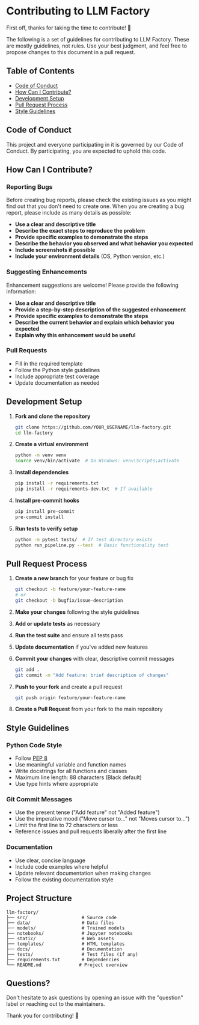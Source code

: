 # Contributing to LLM Factory

First off, thanks for taking the time to contribute! 🎉

The following is a set of guidelines for contributing to LLM Factory. These are mostly guidelines, not rules. Use your best judgment, and feel free to propose changes to this document in a pull request.

## Table of Contents

- [Code of Conduct](#code-of-conduct)
- [How Can I Contribute?](#how-can-i-contribute)
- [Development Setup](#development-setup)
- [Pull Request Process](#pull-request-process)
- [Style Guidelines](#style-guidelines)

## Code of Conduct

This project and everyone participating in it is governed by our Code of Conduct. By participating, you are expected to uphold this code.

## How Can I Contribute?

### Reporting Bugs

Before creating bug reports, please check the existing issues as you might find out that you don't need to create one. When you are creating a bug report, please include as many details as possible:

- **Use a clear and descriptive title**
- **Describe the exact steps to reproduce the problem**
- **Provide specific examples to demonstrate the steps**
- **Describe the behavior you observed and what behavior you expected**
- **Include screenshots if possible**
- **Include your environment details** (OS, Python version, etc.)

### Suggesting Enhancements

Enhancement suggestions are welcome! Please provide the following information:

- **Use a clear and descriptive title**
- **Provide a step-by-step description of the suggested enhancement**
- **Provide specific examples to demonstrate the steps**
- **Describe the current behavior and explain which behavior you expected**
- **Explain why this enhancement would be useful**

### Pull Requests

- Fill in the required template
- Follow the Python style guidelines
- Include appropriate test coverage
- Update documentation as needed

## Development Setup

1. **Fork and clone the repository**
   ```bash
   git clone https://github.com/YOUR_USERNAME/llm-factory.git
   cd llm-factory
   ```

2. **Create a virtual environment**
   ```bash
   python -m venv venv
   source venv/bin/activate  # On Windows: venv\Scripts\activate
   ```

3. **Install dependencies**
   ```bash
   pip install -r requirements.txt
   pip install -r requirements-dev.txt  # If available
   ```

4. **Install pre-commit hooks**
   ```bash
   pip install pre-commit
   pre-commit install
   ```

5. **Run tests to verify setup**
   ```bash
   python -m pytest tests/  # If test directory exists
   python run_pipeline.py --test  # Basic functionality test
   ```

## Pull Request Process

1. **Create a new branch** for your feature or bug fix
   ```bash
   git checkout -b feature/your-feature-name
   # or
   git checkout -b bugfix/issue-description
   ```

2. **Make your changes** following the style guidelines

3. **Add or update tests** as necessary

4. **Run the test suite** and ensure all tests pass

5. **Update documentation** if you've added new features

6. **Commit your changes** with clear, descriptive commit messages
   ```bash
   git add .
   git commit -m "Add feature: brief description of changes"
   ```

7. **Push to your fork** and create a pull request
   ```bash
   git push origin feature/your-feature-name
   ```

8. **Create a Pull Request** from your fork to the main repository

## Style Guidelines

### Python Code Style

- Follow [PEP 8](https://www.python.org/dev/peps/pep-0008/)
- Use meaningful variable and function names
- Write docstrings for all functions and classes
- Maximum line length: 88 characters (Black default)
- Use type hints where appropriate

### Git Commit Messages

- Use the present tense ("Add feature" not "Added feature")
- Use the imperative mood ("Move cursor to..." not "Moves cursor to...")
- Limit the first line to 72 characters or less
- Reference issues and pull requests liberally after the first line

### Documentation

- Use clear, concise language
- Include code examples where helpful
- Update relevant documentation when making changes
- Follow the existing documentation style

## Project Structure

```
llm-factory/
├── src/                    # Source code
├── data/                   # Data files
├── models/                 # Trained models
├── notebooks/              # Jupyter notebooks
├── static/                 # Web assets
├── templates/              # HTML templates
├── docs/                   # Documentation
├── tests/                  # Test files (if any)
├── requirements.txt        # Dependencies
└── README.md              # Project overview
```

## Questions?

Don't hesitate to ask questions by opening an issue with the "question" label or reaching out to the maintainers.

Thank you for contributing! 🚀
